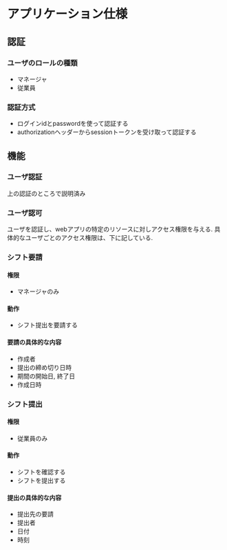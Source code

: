 # アプリケーション仕様


## 認証
### ユーザのロールの種類
- マネージャ
- 従業員
### 認証方式
- ログインidとpasswordを使って認証する
- authorizationヘッダーからsessionトークンを受け取って認証する


## 機能

### ユーザ認証
上の認証のところで説明済み

### ユーザ認可
ユーザを認証し、webアプリの特定のリソースに対しアクセス権限を与える.
具体的なユーザごとのアクセス権限は、下に記している.

### シフト要請
#### 権限
- マネージャのみ
#### 動作
- シフト提出を要請する
#### 要請の具体的な内容
- 作成者
- 提出の締め切り日時
- 期間の開始日, 終了日
- 作成日時

### シフト提出
#### 権限
- 従業員のみ
#### 動作
- シフトを確認する
- シフトを提出する
#### 提出の具体的な内容
- 提出先の要請
- 提出者
- 日付
- 時刻

